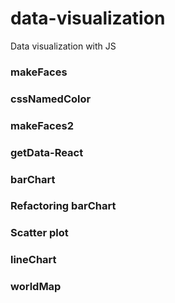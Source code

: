 # data-visualization

Data visualization with JS

### makeFaces

### cssNamedColor

### makeFaces2

### getData-React

### barChart

### Refactoring barChart

### Scatter plot

### lineChart

### worldMap
